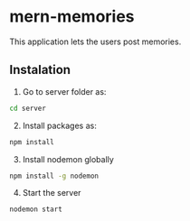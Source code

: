 # mern-memories
This application lets the users post memories.

## Instalation
1. Go to server folder as:
``` cmd
cd server
```
2. Install packages as:
``` cmd
npm install
```
3. Install nodemon globally
```cmd
npm install -g nodemon
```
4. Start the server
```cmd 
nodemon start
```
